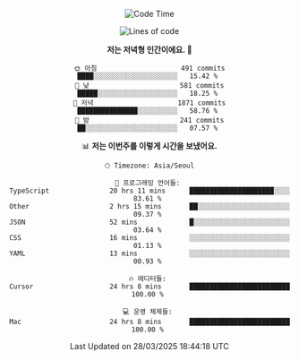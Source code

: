 <div align='center'>
 
<!--START_SECTION:waka-->
![Code Time](http://img.shields.io/badge/Code%20Time-4%2C253%20hrs%2032%20mins-blue)

![Lines of code](https://img.shields.io/badge/%EC%A0%80%EB%8A%94%20%EC%97%AC%ED%83%9C%EA%B9%8C%EC%A7%80%20-1.6%20million%20%EC%A4%84%EC%9D%98%20%EC%BD%94%EB%93%9C%EB%A5%BC%20%EC%9E%91%EC%84%B1%ED%96%88%EC%96%B4%EC%9A%94.-blue)

**저는 저녁형 인간이에요. 🦉** 

```text
🌞 아침                     491 commits         ████░░░░░░░░░░░░░░░░░░░░░   15.42 % 
🌆 낮　                     581 commits         █████░░░░░░░░░░░░░░░░░░░░   18.25 % 
🌃 저녁                     1871 commits        ███████████████░░░░░░░░░░   58.76 % 
🌙 밤　                     241 commits         ██░░░░░░░░░░░░░░░░░░░░░░░   07.57 % 
```


📊 **저는 이번주를 이렇게 시간을 보냈어요.** 

```text
🕑︎ Timezone: Asia/Seoul

💬 프로그래밍 언어들: 
TypeScript               20 hrs 11 mins      █████████████████████░░░░   83.61 % 
Other                    2 hrs 15 mins       ██░░░░░░░░░░░░░░░░░░░░░░░   09.37 % 
JSON                     52 mins             █░░░░░░░░░░░░░░░░░░░░░░░░   03.64 % 
CSS                      16 mins             ░░░░░░░░░░░░░░░░░░░░░░░░░   01.13 % 
YAML                     13 mins             ░░░░░░░░░░░░░░░░░░░░░░░░░   00.93 % 

🔥 에디터들: 
Cursor                   24 hrs 8 mins       █████████████████████████   100.00 % 

💻 운영 체제들: 
Mac                      24 hrs 8 mins       █████████████████████████   100.00 % 
```


 Last Updated on 28/03/2025 18:44:18 UTC
<!--END_SECTION:waka-->
 </div>
<!---
Emewjin/Emewjin is a ✨ special ✨ repository because its `README.md` (this file) appears on your GitHub profile.
You can click the Preview link to take a look at your changes.
--->

